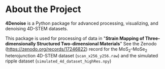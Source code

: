 # About the Project
**4Denoise** is a Python package for advanced processing, visualizing, and denoising 4D-STEM datasets.

This package is used for processing of data in "**Strain Mapping of Three-dimensionally Structured Two-dimensional Materials**"
See the Zenodo (https://zenodo.org/records/17246822) record for the MoS<sub>2</sub>–MoSe<sub>2</sub> heterojunction 4D-STEM dataset (`scan_x256_y256.raw`) and the simulated ripple dataset (`simulated_4d_dataset_highRes.npy`)
